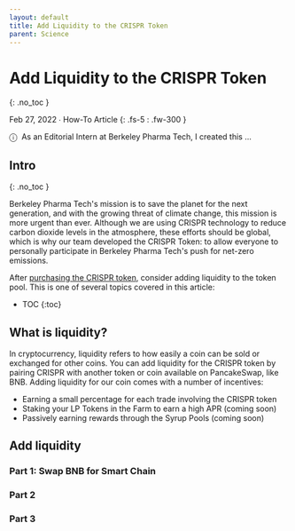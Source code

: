 ```yaml
---
layout: default
title: Add Liquidity to the CRISPR Token
parent: Science
---
```


# Add Liquidity to the CRISPR Token
{: .no_toc }

Feb 27, 2022 ∙ How-To Article
{: .fs-5 : .fw-300 }

<span class="icon">&#9432;</span>&nbsp;&nbsp;As an Editorial Intern at Berkeley Pharma Tech, I created this ...

## Intro
{: .no_toc }

Berkeley Pharma Tech's mission is to save the planet for the next generation, and with the growing threat of climate change, this mission is more urgent than ever. Although we are using CRISPR technology to reduce carbon dioxide levels in the atmosphere, these efforts should be global, which is why our team developed the CRISPR Token: to allow everyone to personally participate in Berkeley Pharma Tech's push for net-zero emissions.

After [purchasing the CRISPR token](link), consider adding liquidity to the token pool. This is one of several topics covered in this article:

- TOC
{:toc} 

## What is liquidity?

In cryptocurrency, liquidity refers to how easily a coin can be sold or exchanged for other coins. You can add liquidity for the CRISPR token by pairing CRISPR with another token or coin available on PancakeSwap, like BNB. Adding liquidity for our coin comes with a number of incentives:

- Earning a small percentage for each trade involving the CRISPR token
- Staking your LP Tokens in the Farm to earn a high APR (coming soon)
- Passively earning rewards through the Syrup Pools (coming soon)

## Add liquidity 

### Part 1: Swap BNB for Smart Chain

### Part 2

### Part 3

